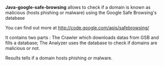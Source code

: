 **Java-google-safe-browsing** allows to check if a domain is known as malicious (hosts phishing or malware) using the Google Safe Browsing's database

You can find out more at http://code.google.com/apis/safebrowsing/

It contains two parts :
The Crawler which downloads datas from GSB and fills a database;
The Analyzer uses the database to check if domains are malicious or not.

Results tells if a domain hosts phishing or malware.